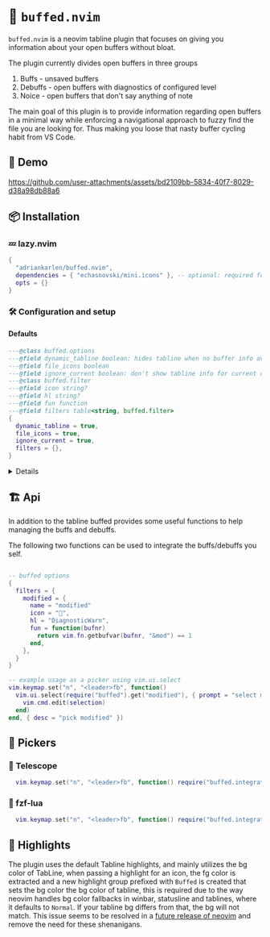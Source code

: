 # :muscle: `buffed.nvim`

`buffed.nvim` is a neovim tabline plugin that focuses on giving you information
about your open buffers without bloat.

The plugin currently divides open buffers in three groups

1. Buffs - unsaved buffers
2. Debuffs - open buffers with diagnostics of configured level
3. Noice - open buffers that don't say anything of note

The main goal of this plugin is to provide information regarding open buffers in
a minimal way while enforcing a navigational approach to fuzzy find the file you
are looking for. Thus making you loose that nasty buffer cycling habit from VS
Code.

## :movie_camera: Demo

https://github.com/user-attachments/assets/bd2109bb-5834-40f7-8029-d38a98db88a6

## :package: Installation

### :zzz: lazy.nvim

```lua
{
  "adriankarlen/buffed.nvim",
  dependencies = { "echasnovski/mini.icons" }, -- optional: required for file icons
  opts = {}
}
```

### :hammer_and_wrench: Configuration and setup

#### Defaults

```lua
---@class buffed.options
---@field dynamic_tabline boolean: hides tabline when no buffer info available
---@field file_icons boolean
---@field ignore_current boolean: don't show tabline info for current open buffer
---@class buffed.filter
---@field icon string?
---@field hl string?
---@field fun function
---@field filters table<string, buffed.filter>
{
  dynamic_tabline = true,
  file_icons = true,
  ignore_current = true,
  filters = {},
}
```

<details>
<select>Old opinionated defaults converted to new opts structure</select>

```lua
opts = {
  filters = {
    modified = {
      icon = "",
      hl = "DiagnosticWarn",
      fun = function(bufnr)
        return vim.fn.getbufvar(bufnr, "&mod") == 1
      end,
    },
    with_error = {
      icon = "󰈸",
      hl = "DiagnosticError",
      fun = function(bufnr)
        local diagnostic = vim.diagnostic.get(bufnr, { severity = { min = "ERROR" } })
        return #diagnostic > 0
      end,
    },
  },
},
```

</details>

## 🏗️ Api

In addition to the tabline buffed provides some useful functions to help
managing the buffs and debuffs.

The following two functions can be used to integrate the buffs/debuffs you self.

```lua

-- buffed options
{
  filters = {
    modified = {
      name = "modified"
      icon = "",
      hl = "DiagnosticWarn",
      fun = function(bufnr)
        return vim.fn.getbufvar(bufnr, "&mod") == 1
      end,
    },
  }
}

-- example usage as a picker using vim.ui.select
vim.keymap.set("n", "<leader>fb", function()
  vim.ui.select(require("buffed").get("modified"), { prompt = "select modified" }, function(selection)
    vim.cmd.edit(selection)
  end)
end, { desc = "pick modified" })
```

## :telescope: Pickers

### :telescope: Telescope

```lua
  vim.keymap.set("n", "<leader>fb", function() require("buffed.integrations").telescope("modified") end, desc = "telescope - pick modified")
```

### :telescope: fzf-lua

```lua
  vim.keymap.set("n", "<leader>fb", function() require("buffed.integrations").fzf("modified") end, desc = "fzf-lua - pick modified")
```

## :art: Highlights

The plugin uses the default Tabline highlights, and mainly utilizes the bg color
of TabLine, when passing a highlight for an icon, the fg color is extracted and
a new highlight group prefixed with `Buffed` is created that sets the bg color
the bg color of tabline, this is required due to the way neovim handles bg color
fallbacks in winbar, statusline and tablines, where it defaults to `Normal`. If
your tabline bg differs from that, the bg will not match. This issue seems to be
resolved in a [future release of neovim](https://github.com/neovim/neovim/pull/29976)
and remove the need for these shenanigans.

</details>
